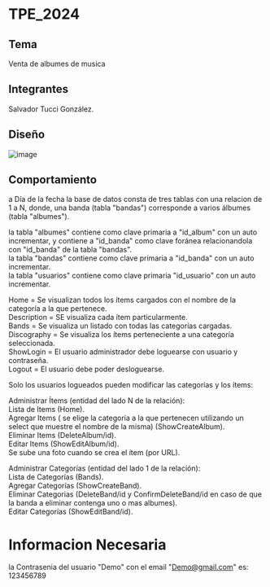 # TPE_2024

## Tema
Venta de albumes de musica
## Integrantes
Salvador Tucci González.

## Diseño
![image](https://github.com/user-attachments/assets/08552594-4442-4db5-b627-84774fa7a280)

## Comportamiento
a Día de la fecha la base de datos consta de tres tablas con una relacion de 1 a N, donde, una banda (tabla "bandas") corresponde a varios álbumes (tabla "albumes").

la tabla "albumes" contiene como clave primaria a "id_album" con un auto incrementar, y contiene a "id_banda" como clave foránea relacionandola con "id_banda" de la tabla "bandas".  
la tabla "bandas" contiene como clave primaria a "id_banda" con un auto incrementar.  
la tabla "usuarios" contiene como clave primaria "id_usuario" con un auto incrementar.  
  

Home = Se visualizan todos los ítems cargados con el nombre de la categoría a la que pertenece.  
Description = SE visualiza cada ítem particularmente.  
Bands =  Se visualiza un listado con todas las categorías cargadas.  
Discography =  Se visualiza los ítems perteneciente a una categoría seleccionada.  
ShowLogin = El usuario administrador debe loguearse con usuario y contraseña.  
Logout = El usuario debe poder desloguearse.  

Solo los usuarios logueados pueden modificar las categorías y los ítems: 

Administrar Ítems (entidad del lado N de la relación):  
Lista de Items (Home).  
Agregar Items ( se elige la categoría a la que pertenecen utilizando un select que muestre el nombre de la misma) (ShowCreateAlbum).  
Eliminar Items (DeleteAlbum/id).  
Editar Items (ShowEditAlbum/id).  
Se sube una foto cuando se crea el ítem (por URL).

Administrar Categorías (entidad del lado 1 de la relación):  
Lista de Categorías (Bands).  
Agregar Categorías (ShowCreateBand).  
Eliminar Categorias (DeleteBand/id y ConfirmDeleteBand/id en caso de que la banda a eliminar contenga uno o mas albumes).  
Editar Categorías (ShowEditBand/id).  


# Informacion Necesaria
la Contrasenia del usuario "Demo" con el email "Demo@gmail.com" es: 123456789  
